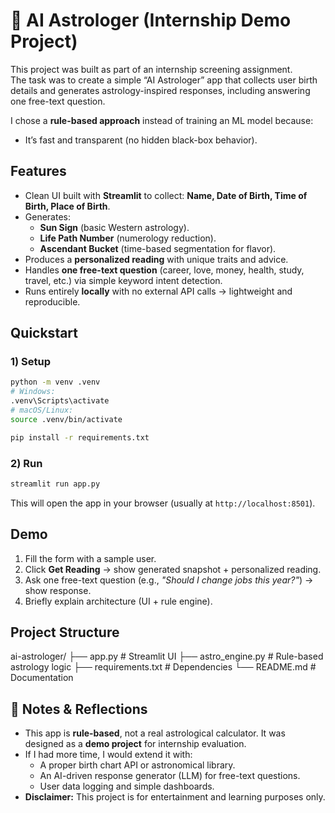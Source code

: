 # 🔮 AI Astrologer (Internship Demo Project)

This project was built as part of an internship screening assignment.  
The task was to create a simple “AI Astrologer” app that collects user birth details and generates astrology-inspired responses, including answering one free-text question.  

I chose a **rule-based approach** instead of training an ML model because:  
- It’s fast and transparent (no hidden black-box behavior).   
 

##  Features
- Clean UI built with **Streamlit** to collect: **Name, Date of Birth, Time of Birth, Place of Birth**.  
- Generates:  
  - **Sun Sign** (basic Western astrology).  
  - **Life Path Number** (numerology reduction).  
  - **Ascendant Bucket** (time-based segmentation for flavor).  
- Produces a **personalized reading** with unique traits and advice.  
- Handles **one free-text question** (career, love, money, health, study, travel, etc.) via simple keyword intent detection.  
- Runs entirely **locally** with no external API calls → lightweight and reproducible.  

## Quickstart

### 1) Setup
```bash
python -m venv .venv
# Windows:
.venv\Scripts\activate
# macOS/Linux:
source .venv/bin/activate

pip install -r requirements.txt
```

### 2) Run
```bash
streamlit run app.py
```
This will open the app in your browser (usually at `http://localhost:8501`).  

##  Demo 
1. Fill the form with a sample user.  
2. Click **Get Reading** → show generated snapshot + personalized reading.  
3. Ask one free-text question (e.g., *"Should I change jobs this year?"*) → show response.  
4. Briefly explain architecture (UI + rule engine).  


##  Project Structure
ai-astrologer/
├── app.py             # Streamlit UI
├── astro_engine.py    # Rule-based astrology logic
├── requirements.txt   # Dependencies
└── README.md          # Documentation

## 🔎 Notes & Reflections
- This app is **rule-based**, not a real astrological calculator. It was designed as a **demo project** for internship evaluation.  
- If I had more time, I would extend it with:  
  - A proper birth chart API or astronomical library.  
  - An AI-driven response generator (LLM) for free-text questions.  
  - User data logging and simple dashboards.  
- **Disclaimer:** This project is for entertainment and learning purposes only.  
